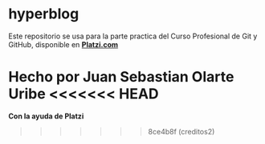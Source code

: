 # hyperblog

Este repositorio se usa para la parte practica del Curso Profesional de Git y GitHub, disponible en [**Platzi.com**](https://platzi.com/cursos/git-github/ "Platzi")

**Hecho por Juan Sebastian Olarte Uribe**
<<<<<<< HEAD
=======
**Con la ayuda de Platzi**
>>>>>>> 8ce4b8f (creditos2)

